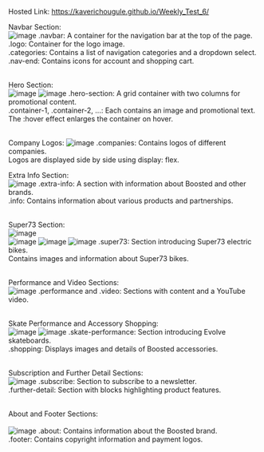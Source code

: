 Hosted Link: https://kaverichougule.github.io/Weekly_Test_6/

Navbar Section: <br>
![image](https://github.com/kaverichougule/Weekly_Test_6/assets/101037685/2d775193-9758-42d9-8293-5e73975b88df)
.navbar: A container for the navigation bar at the top of the page. <br> 
.logo: Container for the logo image. <br>
.categories: Contains a list of navigation categories and a dropdown select. <br>
.nav-end: Contains icons for account and shopping cart. <br> <br>

Hero Section: <br>
![image](https://github.com/kaverichougule/Weekly_Test_6/assets/101037685/9d0c5e1d-9387-4bd1-bd17-4f152e48aa95)
![image](https://github.com/kaverichougule/Weekly_Test_6/assets/101037685/344bb194-af98-4f53-b883-f6ebc28a8776)
.hero-section: A grid container with two columns for promotional content. <br>
.container-1, .container-2, ...: Each contains an image and promotional text. <br>
The :hover effect enlarges the container on hover. <br> <br>

Company Logos:
![image](https://github.com/kaverichougule/Weekly_Test_6/assets/101037685/93ca387f-cbe7-427f-b2fc-a15e5c06897f)
.companies: Contains logos of different companies. <br>
Logos are displayed side by side using display: flex. <br>

Extra Info Section: <br>
![image](https://github.com/kaverichougule/Weekly_Test_6/assets/101037685/37ea48be-3cfe-4fb5-93c6-970427138b61)
.extra-info: A section with information about Boosted and other brands. <br>
.info: Contains information about various products and partnerships.<br><br>

Super73 Section: <br>
![image](https://github.com/kaverichougule/Weekly_Test_6/assets/101037685/abd48538-bf73-43fe-95f2-123806a73be6)  
![image](https://github.com/kaverichougule/Weekly_Test_6/assets/101037685/06918df1-58a5-458e-afeb-90d2034e402c)
![image](https://github.com/kaverichougule/Weekly_Test_6/assets/101037685/d07a3bed-a323-4aee-ada6-f71efa0ffdea)
![image](https://github.com/kaverichougule/Weekly_Test_6/assets/101037685/682a6850-0a3a-4975-a31d-791ab3ce8ec3)
.super73: Section introducing Super73 electric bikes. <br>
Contains images and information about Super73 bikes. <br><br>

Performance and Video Sections: <br>
![image](https://github.com/kaverichougule/Weekly_Test_6/assets/101037685/faa2a394-9d0e-47ee-b675-063a95ffc03b)
.performance and .video: Sections with content and a YouTube video. <br><br>

Skate Performance and Accessory Shopping: <br>
![image](https://github.com/kaverichougule/Weekly_Test_6/assets/101037685/ab3bed71-035e-4904-82c9-e1cb836b46f6)
![image](https://github.com/kaverichougule/Weekly_Test_6/assets/101037685/4030ff56-f928-411b-99b9-100030c69c1f)
.skate-performance: Section introducing Evolve skateboards. <br>
.shopping: Displays images and details of Boosted accessories. <br> <br>

Subscription and Further Detail Sections: <br>
![image](https://github.com/kaverichougule/Weekly_Test_6/assets/101037685/feed0c9f-1d93-457c-ae40-a86da4f1343a)
.subscribe: Section to subscribe to a newsletter. <br>
.further-detail: Section with blocks highlighting product features. <br><br>

About and Footer Sections: <br><br>
![image](https://github.com/kaverichougule/Weekly_Test_6/assets/101037685/6d31f186-1f53-4034-9329-681b0f960380)
.about: Contains information about the Boosted brand. <br>
.footer: Contains copyright information and payment logos. <br>

